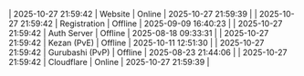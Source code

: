 | 2025-10-27 21:59:42 | Website | Online | 2025-10-27 21:59:39 |
| 2025-10-27 21:59:42 | Registration | Offline | 2025-09-09 16:40:23 |
| 2025-10-27 21:59:42 | Auth Server | Offline | 2025-08-18 09:33:31 |
| 2025-10-27 21:59:42 | Kezan (PvE) | Offline | 2025-10-11 12:51:30 |
| 2025-10-27 21:59:42 | Gurubashi (PvP) | Offline | 2025-08-23 21:44:06 |
| 2025-10-27 21:59:42 | Cloudflare | Online | 2025-10-27 21:59:39 |

